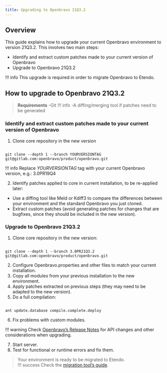 ```yaml
---
title: Upgrading to Openbravo 21Q3.2
---
```

## Overview

This guide explains how to upgrade your current Openbravo environment to version 21Q3.2. This involves two main steps:

-   Identify and extract custom patches made to your current version of Openbravo
-   Upgrade to Openbravo 21Q3.2

!!! info
    This upgrade is required in order to migrate Openbravo to Etendo.

## How to upgrade to Openbravo 21Q3.2

> **Requirements**
> -Git
!!! info
    -A diffing/merging tool if patches need to be generated

### Identify and extract custom patches made to your current version of Openbravo

1.  Clone core repository in the new version

```plaintext

git clone --depth 1 --branch YOURVERSIONTAG git@gitlab.com:openbravo/product/openbravo.git
```

!!! info
    Replace *YOURVERSIONTAG* tag with your current Openbravo version, e.g.: 3.0PR19Q4

2.  Identify patches applied to core in current installation, to be re-applied later:

-   Use a diffing tool like Meld or Kdiff3 to compare the differences between your environment and the standard Openbravo you just cloned.
-   Extract custom patches (avoid generating patches for changes that are bugfixes, since they should be included in the new version).

### Upgrade to Openbravo 21Q3.2

1.  Clone core repository in the new version:

```plaintext

git clone --depth 1 --branch 3.0PR21Q3.2 git@gitlab.com:openbravo/product/openbravo.git
```

2.  Configure Openbravo.properties and other files to match your current installation.
3.  Copy all modules from your previous installation to the new environment.
4.  Apply patches extracted on previous steps (they may need to be adapted to the new version).
5.  Do a full compilation:

```plaintext

ant update.database compile.complete.deploy
```

6.  Fix problems with custom modules.

!!! warning
    Check [Openbravo’s Release Notes](http://wiki.openbravo.com/wiki/Release_Notes/3.0PR21Q3.2) for API changes and other considerations when upgrading.

7.  Start server.
8.  Test for functional or runtime errors and fix them.

> Your environment is ready to be migrated to Etendo.  
!!! success
    Check the [migration tool’s guide](https://docs.etendo.software/en/technical-documentation/etendo-environment/setup-and-upgrade/installation/migrating-to-etendo-from-openbravo).